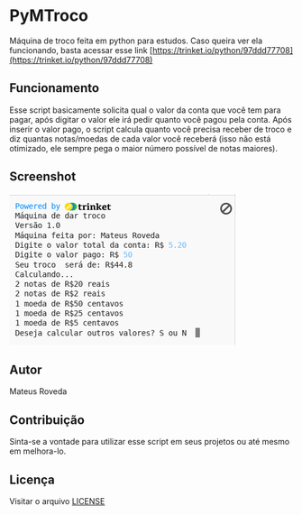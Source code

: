 # PyMTroco
Máquina de troco feita em python para estudos.
Caso queira ver ela funcionando, basta acessar esse link [https://trinket.io/python/97ddd77708](https://trinket.io/python/97ddd77708)

## Funcionamento
Esse script basicamente solicita qual o valor da conta que você tem para pagar, após digitar o valor ele irá pedir quanto você pagou pela conta. Após inserir o valor pago, o script calcula quanto você precisa receber de troco e diz quantas notas/moedas de cada valor você receberá (isso não está otimizado, ele sempre pega o maior número possível de notas maiores).

## Screenshot
![](maquina.png)

## Autor
Mateus Roveda

## Contribuição
Sinta-se a vontade para utilizar esse script em seus projetos ou até mesmo em melhora-lo.

## Licença
Visitar o arquivo [LICENSE](LICENSE)
